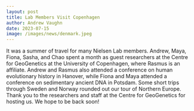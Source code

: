 ```yaml
---
layout: post
title: Lab Members Visit Copenhagen
author: Andrew Vaughn
date: 2023-07-15
image: /images/news/denmark.jpeg
---
```



It was a summer of travel for many Nielsen Lab members. Andrew, Maya, Fiona, Sasha, and Chao spent a month as guest researchers at the Centre for GeoGenetics at the University of Copenhagen, where Rasmus is an affiliate. Andrew and Rasmus also attended a conference on human evolutionary history in Hanover, while Fiona and Maya attended a conference on sedimentary ancient DNA in Potsdam. Some short trips through Sweden and Norway rounded out our tour of Northern Europe. Thank you to the researchers and staff at the Centre for GeoGenetics for hosting us. We hope to be back soon!